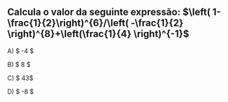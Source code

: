 ## Calcula o valor da seguinte expressão: $\left( 1-\frac{1}{2}\right)^{6}/\left( -\frac{1}{2} \right)^{8}+\left(\frac{1}{4}  \right)^{-1}$

A) $ -4 $

B) $ 8 $

C) $ 43$

D) $ -8 $
